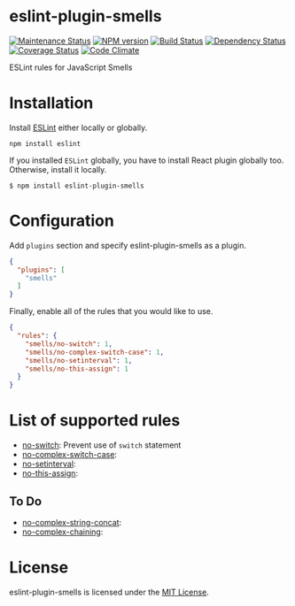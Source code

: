 eslint-plugin-smells
===================

[![Maintenance Status][status-image]][status-url] [![NPM version][npm-image]][npm-url] [![Build Status][travis-image]][travis-url] [![Dependency Status][deps-image]][deps-url] [![Coverage Status][coverage-image]][coverage-url] [![Code Climate][climate-image]][climate-url]

ESLint rules for JavaScript Smells

# Installation

Install [ESLint](https://www.github.com/eslint/eslint) either locally or globally.

    npm install eslint

If you installed `ESLint` globally, you have to install React plugin globally too. Otherwise, install it locally.

    $ npm install eslint-plugin-smells

# Configuration

Add `plugins` section and specify eslint-plugin-smells as a plugin.

```json
{
  "plugins": [
    "smells"
  ]
}
```

Finally, enable all of the rules that you would like to use.

```json
{
  "rules": {
    "smells/no-switch": 1,
    "smells/no-complex-switch-case": 1,
    "smells/no-setinterval": 1,
    "smells/no-this-assign": 1
  }
}
```

# List of supported rules

* [no-switch](docs/rules/no-switch.md): Prevent use of `switch` statement
* [no-complex-switch-case](docs/rules/no-complex-switch-case.md):
* [no-setinterval](docs/rules/no-setinterval.md):
* [no-this-assign](docs/rules/no-this-assign.md):

## To Do

* [no-complex-string-concat](docs/rules/no-this-assign.md):
* [no-complex-chaining]():


# License

eslint-plugin-smells is licensed under the [MIT License](http://www.opensource.org/licenses/mit-license.php).

[npm-url]: https://npmjs.org/package/eslint-plugin-smells
[npm-image]: http://img.shields.io/npm/v/eslint-plugin-smells.svg?style=flat-square

[travis-url]: https://travis-ci.org/elijahmanor/eslint-plugin-smells
[travis-image]: http://img.shields.io/travis/elijahmanor/eslint-plugin-smells/master.svg?style=flat-square

[deps-url]: https://david-dm.org/elijahmanor/eslint-plugin-smells
[deps-image]: https://img.shields.io/david/dev/elijahmanor/eslint-plugin-smells.svg?style=flat-square

[coverage-url]: https://coveralls.io/r/elijahmanor/eslint-plugin-smells?branch=master
[coverage-image]: http://img.shields.io/coveralls/elijahmanor/eslint-plugin-smells/master.svg?style=flat-square

[climate-url]: https://codeclimate.com/github/elijahmanor/eslint-plugin-smells
[climate-image]: http://img.shields.io/codeclimate/github/elijahmanor/eslint-plugin-smells.svg?style=flat-square

[status-url]: https://github.com/elijahmanor/eslint-plugin-smells/pulse
[status-image]: http://img.shields.io/badge/status-maintained-brightgreen.svg?style=flat-square
